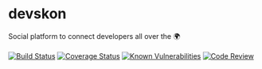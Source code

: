 # devskon

Social platform to connect developers all over the 🌍 <br /><br />
[![Build Status](https://travis-ci.com/NkFab/devskon.svg?branch=develop)](https://travis-ci.com/NkFab/devskon)
[![Coverage Status](https://coveralls.io/repos/github/NkFab/devskon/badge.svg?branch=develop)](https://coveralls.io/github/NkFab/devskon?branch=develop)
[![Known Vulnerabilities](https://snyk.io/test/github/NkFab/devskon/badge.svg?targetFile=package.json)](https://snyk.io/test/github/NkFab/devskon?targetFile=package.json)
[![Code Review](https://img.shields.io/badge/Code%20Review-Hound%20CI-blueviolet.svg)](#hound)

